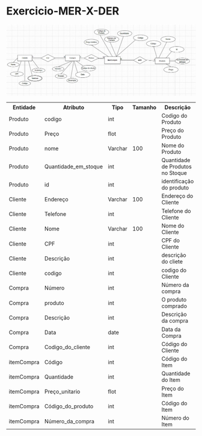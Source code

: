 # Exercicio-MER-X-DER

![DER](./der.jpeg)


<table>
  <tr>
    <th>Entidade</th>
    <th>Atributo</th>
    <th>Tipo</th>
    <th>Tamanho</th>
    <th>Descrição</th>
  </tr>
  <tr>
    <td>Produto</td>
    <td>codigo</td>
    <td>int</td>
    <td></td>
    <td>Codigo do Produto</td>
  </tr>
  <tr>
    <td>Produto</td>
    <td>Preço</td>
    <td>flot</td>
    <td></td>
    <td>Preço do Produto</td>
  </tr>
  <tr>
    <td>Produto</td>
    <td>nome</td>
    <td>Varchar</td>
    <td>100</td>
    <td>Nome do Produto</td>
  </tr>
    <tr>
    <td>Produto</td>
    <td>Quantidade_em_stoque</td>
    <td>int</td>
    <td></td>
    <td>Quantidade de Produtos no Stoque</td>
  </tr>
  <tr>
    <td>Produto</td>
    <td>id</td>
    <td>int</td>
    <td></td>
    <td>identificação do produto</td>
  </tr>
    <tr>
    <td>Cliente</td>
    <td>Endereço</td>
    <td>Varchar</td>
    <td>100</td>
    <td>Endereço do Cliente</td>
  </tr>
    <tr>
    <td>Cliente</td>
    <td>Telefone</td>
    <td>int</td>
    <td></td>
    <td>Telefone do Cliente </td>
  </tr>
  <tr>
    <td>Cliente</td>
    <td>Nome</td>
    <td>Varchar</td>
    <td>100</td>
    <td>Nome do Cliente</td>
  </tr>
  <tr>
    <td>Cliente</td>
    <td>CPF</td>
    <td>int</td>
    <td></td>
    <td>CPF do Cliente</td>
  </tr>
  <tr>
    <td>Cliente</td>
    <td>Descrição</td>
    <td>int</td>
    <td></td>
    <td>descrição do cliete </td>
  </tr>
  <tr>
    <td>Cliente</td>
    <td>codigo</td>
    <td>int</td>
    <td></td>
    <td>codigo do Cliente </td>
  </tr>
  <tr>
    <td>Compra</td>
    <td>Número</td>
    <td>int</td>
    <td></td>
    <td>Número da compra</td>
  </tr>
   <tr>
    <td>Compra</td>
    <td>produto</td>
    <td>int</td>
    <td></td>
    <td>O produto comprado</td>
  </tr>
   <tr>
    <td>Compra</td>
    <td>Descrição</td>
    <td>int</td>
    <td></td>
    <td>Descrição da compra</td>
  </tr>
  <tr>
    <td>Compra</td>
    <td>Data</td>
    <td>date</td>
    <td></td>
    <td>Data da Compra</td>
  </tr>
  <tr>
    <td>Compra</td>
    <td>Codigo_do_cliente</td>
    <td>int</td>
    <td></td>
    <td>Código do Cliente</td>
  </tr>
  <tr>
    <td>itemCompra</td>
    <td>Código</td>
    <td>int</td>
    <td></td>
    <td>Código do Item</td>
  </tr>
  <tr>
    <td>itemCompra</td>
    <td>Quantidade</td>
    <td>int</td>
    <td></td>
    <td>Quantidade do Item</td>
  </tr>
  <tr>
    <td>itemCompra</td>
    <td>Preço_unitario</td>
    <td>flot</td>
    <td></td>
    <td>Preço do Item</td>
  </tr>
  <tr>
    <td>itemCompra</td>
    <td>Código_do_produto</td>
    <td>int</td>
    <td></td>
    <td>Código do Item</td>
  </tr>
  <tr>
    <td>itemCompra</td>
    <td>Número_da_compra</td>
    <td>int</td>
    <td></td>
    <td>Número do Item</td>
  </tr>

</table>